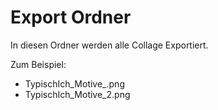 # Export Ordner
In diesen Ordner werden alle Collage Exportiert.

Zum Beispiel:
- TypischIch_Motive_.png
- TypischIch_Motive_2.png